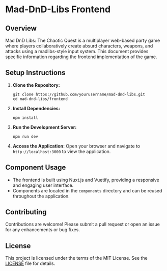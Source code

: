 # Mad-DnD-Libs Frontend

## Overview

Mad DnD Libs: The Chaotic Quest is a multiplayer web-based party game where players collaboratively create absurd characters, weapons, and attacks using a madlibs-style input system. This document provides specific information regarding the frontend implementation of the game.

## Setup Instructions

1. **Clone the Repository:**

   ```
   git clone https://github.com/yourusername/mad-dnd-libs.git
   cd mad-dnd-libs/frontend
   ```

2. **Install Dependencies:**

   ```
   npm install
   ```

3. **Run the Development Server:**

   ```
   npm run dev
   ```

4. **Access the Application:**
   Open your browser and navigate to `http://localhost:3000` to view the application.

## Component Usage

- The frontend is built using Nuxt.js and Vuetify, providing a responsive and engaging user interface.
- Components are located in the `components` directory and can be reused throughout the application.

## Contributing

Contributions are welcome! Please submit a pull request or open an issue for any enhancements or bug fixes.

## License

This project is licensed under the terms of the MIT License. See the [LICENSE](../../LICENSE) file for details.
